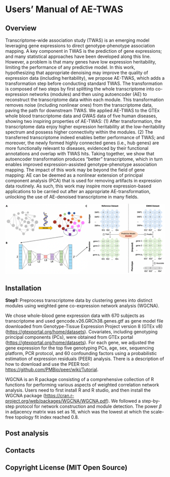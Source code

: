 # Users’ Manual of AE-TWAS
## Overview
Transcriptome-wide association study (TWAS) is an emerging model leveraging gene expressions to direct genotype-phenotype association mapping. A key component in TWAS is the prediction of gene expressions; and many statistical approaches have been developed along this line. However, a problem is that many genes have low expression heritability, limiting the performance of any predictive model. In this work, hypothesizing that appropriate denoising may improve the quality of expression data (including heritability), we propose AE-TWAS, which adds a transformation step before conducting standard TWAS. The transformation is composed of two steps by first splitting the whole transcriptome into co-expression networks (modules) and then using autoencoder (AE) to reconstruct the transcriptome data within each module. This transformation removes noise (including nonlinear ones) from the transcriptome data, paving the path for downstream TWAS. We applied AE-TWAS to the GTEx whole blood transcriptome data and GWAS data of five human diseases, showing two inspiring properties of AE-TWAS: (1) After transformation, the transcriptome data enjoy higher expression heritability at the low-heritability spectrum and possess higher connectivity within the modules. (2) The transferred transcriptome indeed enables better performance of TWAS; and moreover, the newly formed highly connected genes (i.e., hub genes) are more functionally relevant to diseases, evidenced by their functional annotations and overlap with TWAS hits. Taking together, we show that autoencoder transformation produces “better” transcriptome, which in turn enables improved expression-assisted genotype-phenotype association mapping. The impact of this work may be beyond the field of gene mapping: AE can be deemed as a nonlinear extension of principal component analysis (PCA) that is used for removing artifacts in expression data routinely. As such, this work may inspire more expression-based applications to be carried out after an appropriate AE-transformation, unlocking the use of AE-denoised transcriptome in many fields.

![My Image](Fig1.png)

## Installation
**Step1:** Preprocess transcriptome data by clustering genes into distinct modules using weighted gene co-expression network analysis (WGCNA).

We chose whole-blood gene expression data with 670 subjects as transcriptome and used gencode.v26.GRCh38.genes.gtf as gene model file downloaded from Genotype-Tissue Expression Project version 8 (GTEx v8) (https://gtexportal.org/home/datasets). Covariates, including genotyping principal components (PCs), were obtained from GTEx portal (https://gtexportal.org/home/datasets). For each gene, we adjusted the gene expression for the top five genotyping PCs, age, sex, sequencing platform, PCR protocol, and 60 confounding factors using a probabilistic estimation of expression residuals (PEER) analysis. There is a description of how to download and use the PEER tool: https://github.com/PMBio/peer/wiki/Tutorial. 

WGCNA is an R package consisting of a comprehensive collection of R functions for performing various aspects of weighted correlation network analysis. Users need to first install R and R studio, and then install the WGCNA package (https://cran.r-project.org/web/packages/WGCNA/WGCNA.pdf). We followed a step-by-step protocol for network construction and module detection. The power $\beta$ in adjacency matrix was set as 16, which was the lowest at which the scale-free topology fit index reached 0.8.

## Post analysis

## Contacts

## Copyright License (MIT Open Source)


